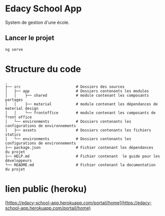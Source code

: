 # Edacy School App

System de gestion d'une école.

## Lancer le projet

    ng serve 

# Structure du code

    .
    ├── src                         # Dossiers des sources  
    │   ├── app                     # Dossiers contenants les modules 
    │   │    ├── shared             # module contenant les composants partages
    │   │    ├── material           # module contenant les dépendances de material design 
    │   │    └── frontoffice        # module contenant les composants de front office
    │   └── environments            # Dossiers contenants les configurations de environnements 
    │   ├── assets                  # Dossiers contenants les fichiers statics
    │   └── environments            # Dossiers contenants les configurations de environnements 
    ├── package.json                # Fichier contenant les dépendances  du projet
    ├── HELP.md                     # Fichier contenant  le guide pour les développeurs
    └── README.md                   # Fichier contenant la documentation du projet

# lien public (heroku)

[https://edacy-school-app.herokuapp.com/portail/home](https://edacy-school-app.herokuapp.com/portail/home)
